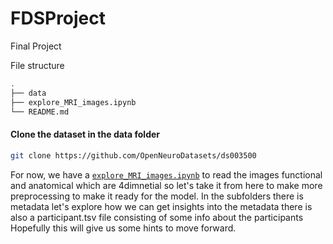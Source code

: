 # FDSProject
Final Project


File structure 

```bash
.
├── data
├── explore_MRI_images.ipynb
└── README.md
```

#### Clone the dataset in the data folder
```bash
git clone https://github.com/OpenNeuroDatasets/ds003500 
```

For now, we have a [`explore_MRI_images.ipynb`](https://github.com/SamrawitMM/FDSProject/blob/master/explore_MRI_images.ipynb) to read the images functional and anatomical which are 4dimnetial so let's take it from here to make more preprocessing to make it ready for the model. In the subfolders there is metadata let's explore how we can get insights into the metadata there is also a participant.tsv file consisting of some info about the participants Hopefully this will give us some hints to move forward.
